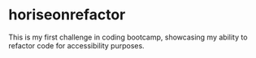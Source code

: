 # horiseonrefactor
This is my first challenge in coding bootcamp, showcasing my ability to refactor code for accessibility purposes.